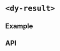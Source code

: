 # `<dy-result>`

## Example

<gbp-example
  name="dy-result"
  props='{"status": "positive", "header": "Complete!", "description": "Do non amet sunt nostrud excepteur ut nostrud veniam aliquip commodo incididunt."}'
  src="https://esm.sh/duoyun-ui/elements/result"></gbp-example>

## API

<gbp-api src="/src/elements/result.ts"></gbp-api>
